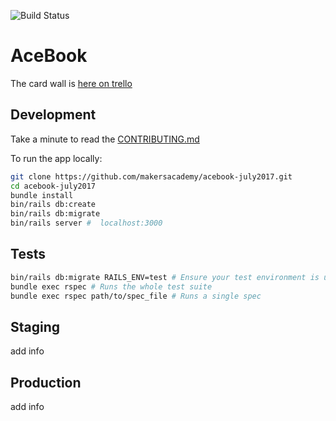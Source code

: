 ![Build Status](https://api.travis-ci.org/makersacademy/acebook-july2017.svg?branch=master])
# AceBook

The card wall is [here on trello](https://trello.com/b/OCqCEIYX/acebook-july2017)

## Development
Take a minute to read the [CONTRIBUTING.md](CONTRIBUTING.md)

To run the app locally:

```bash
git clone https://github.com/makersacademy/acebook-july2017.git
cd acebook-july2017
bundle install
bin/rails db:create
bin/rails db:migrate
bin/rails server #  localhost:3000
```

## Tests

```bash
bin/rails db:migrate RAILS_ENV=test # Ensure your test environment is updated
bundle exec rspec # Runs the whole test suite
bundle exec rspec path/to/spec_file # Runs a single spec
```

## Staging
  add info

## Production
  add info
